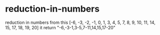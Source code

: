 # reduction-in-numbers
reduction in numbers
from this [-6, -3, -2, -1, 0, 1, 3, 4, 5, 7, 8, 9, 10, 11, 14, 15, 17, 18, 19, 20]
it return "-6,-3-1,3-5,7-11,14,15,17-20" 
